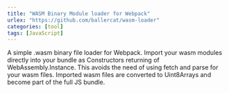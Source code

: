 ```yaml
---
title: "WASM Binary Module loader for Webpack"
urlex: "https://github.com/ballercat/wasm-loader"
categories: [tool]
tags: [JavaScript]
---
```

A simple .wasm binary file loader for Webpack. Import your wasm modules directly into your bundle as Constructors returning of WebAssembly.Instance. This avoids the need of using fetch and parse for your wasm files. Imported wasm files are converted to Uint8Arrays and become part of the full JS bundle.
